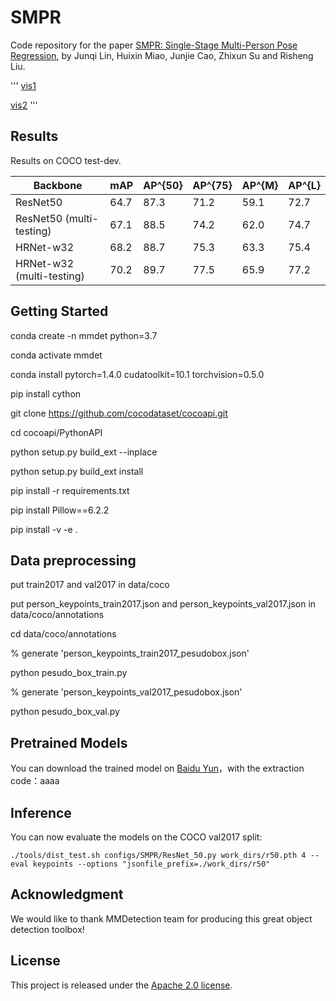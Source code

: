 # SMPR

Code repository for the paper [SMPR: Single-Stage Multi-Person Pose Regression](https://arxiv.org/abs/2006.15576), by Junqi Lin, Huixin Miao, Junjie Cao, Zhixun Su and Risheng Liu.

'''
[vis1](figs/1.jpg)

[vis2](figs/2.jpg)
'''

## Results

Results on COCO test-dev.


Backbone | mAP | AP^{50} | AP^{75} | AP^{M} | AP^{L}
--- | --- | --- | ---| --- | ---
ResNet50 | 64.7 | 87.3 | 71.2 |  59.1 | 72.7
ResNet50 (multi-testing) |  67.1 | 88.5 | 74.2 |  62.0 | 74.7
HRNet-w32 | 68.2 | 88.7 | 75.3 | 63.3 | 75.4
HRNet-w32 (multi-testing) | 70.2 | 89.7 | 77.5 | 65.9 | 77.2

## Getting Started

conda create -n mmdet python=3.7

conda activate mmdet

conda install pytorch=1.4.0 cudatoolkit=10.1 torchvision=0.5.0

pip install cython

git clone https://github.com/cocodataset/cocoapi.git

cd cocoapi/PythonAPI

python setup.py build_ext --inplace

python setup.py build_ext install

pip install -r requirements.txt

pip install Pillow==6.2.2

pip install -v -e .

## Data preprocessing 

put train2017 and val2017 in data/coco

put person_keypoints_train2017.json and person_keypoints_val2017.json in data/coco/annotations

cd data/coco/annotations

% generate 'person_keypoints_train2017_pesudobox.json'

python pesudo_box_train.py

% generate 'person_keypoints_val2017_pesudobox.json'

python pesudo_box_val.py


## Pretrained Models

You can download the trained model on [Baidu Yun](https://pan.baidu.com/s/1S_7s_tfIHlqvCCKWFXyWGA)，with the extraction code：aaaa

## Inference

You can now evaluate the models on the COCO val2017 split:

```
./tools/dist_test.sh configs/SMPR/ResNet_50.py work_dirs/r50.pth 4 --eval keypoints --options "jsonfile_prefix=./work_dirs/r50"
```

## Acknowledgment

We would like to thank MMDetection team for producing this great object detection toolbox!

## License

This project is released under the [Apache 2.0 license](LICENSE).
